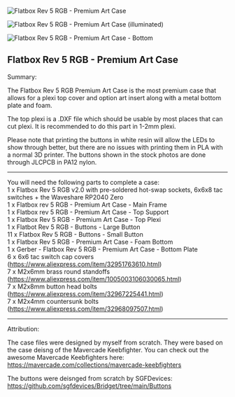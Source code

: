 ![Flatbox Rev 5 RGB - Premium Art Case](https://raw.githubusercontent.com/OpenStickCommunity/Hardware/main/Flatbox%20Rev%205%20RGB/Flatbox%20rev%205%20RGB%20case%20-%20Preminum%20Art%20Case/Images/Flatbox%20rev%205%20RGB%20-%20Premium%20Art%20Case.jpg)

![Flatbox Rev 5 RGB - Premium Art Case (illuminated)](https://raw.githubusercontent.com/OpenStickCommunity/Hardware/main/Flatbox%20Rev%205%20RGB/Flatbox%20rev%205%20RGB%20case%20-%20Preminum%20Art%20Case/Images/Flatbox%20rev%205%20RGB%20-%20Premium%20Art%20Case%20(illuminated).jpg)

![Flatbox Rev 5 RGB - Premium Art Case - Bottom](https://raw.githubusercontent.com/OpenStickCommunity/Hardware/main/Flatbox%20Rev%205%20RGB/Flatbox%20rev%205%20RGB%20case%20-%20Preminum%20Art%20Case/Images/Flatbox%20rev%205%20RGB%20-%20Premium%20Art%20Case%20-%20Bottom.jpg)

Flatbox Rev 5 RGB - Premium Art Case
---

Summary: 

The Flatbox Rev 5 RGB Premium Art Case is the most premium case that allows for a plexi top cover and option art insert along with a metal bottom plate and foam.  

The top plexi is a .DXF file which should be usable by most places that can cut plexi.  It is recommended to do this part in 1-2mm plexi.

Please note that printing the buttons in white resin will allow the LEDs to show through better, but there are no issues with printing them in PLA with a normal 3D printer.  The buttons shown in the stock photos are done through JLCPCB in PA12 nylon.

---

You will need the following parts to complete a case:<br/>
1 x Flatbox Rev 5 RGB v2.0 with pre-soldered hot-swap sockets, 6x6x8 tac switches + the Waveshare RP2040 Zero<br/>
1 x Flatbox rev 5 RGB - Premium Art Case - Main Frame<br/>
1 x Flatbox rev 5 RGB - Premium Art Case - Top Support<br/>
1 x Flatbox Rev 5 RGB - Premium Art Case - Top Plexi<br/>
1 x Flatbot Rev 5 RGB - Buttons - Large Button<br/>
11 x Flatbox Rev 5 RGB - Buttons - Small Button<br/>
1 x Flatbox Rev 5 RGB - Premium Art Case - Foam Bottom<br/>
1 x Gerber - Flatbox Rev 5 RGB - Premium Art Case - Bottom Plate<br/>
6 x 6x6 tac switch cap covers (https://www.aliexpress.com/item/32951763610.html)<br/>
7 x M2x6mm brass round standoffs (https://www.aliexpress.com/item/1005003106030065.html)<br/>
7 x M2x8mm button head bolts (https://www.aliexpress.com/item/32967225441.html)<br/>
7 x M2x4mm countersunk bolts (https://www.aliexpress.com/item/32968097507.html)<br/>

---

Attribution:

The case files were designed by myself from scratch.  They were based on the case deisng of the Mavercade Keebfighter.  You can check out the awesome Mavercade Keebfighters here: https://mavercade.com/collections/mavercade-keebfighters

The buttons were deisnged from scratch by SGFDevices: https://github.com/sgfdevices/Bridget/tree/main/Buttons